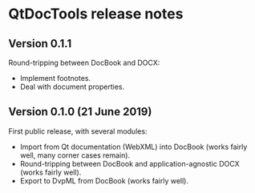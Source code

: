 QtDocTools release notes
========================

Version 0.1.1
-------------

Round-tripping between DocBook and DOCX: 

* Implement footnotes. 
* Deal with document properties. 


Version 0.1.0 (21 June 2019)
----------------------------

First public release, with several modules: 

* Import from Qt documentation (WebXML) into DocBook (works fairly well, many corner cases remain). 
* Round-tripping between DocBook and application-agnostic DOCX (works fairly well). 
* Export to DvpML from DocBook (works fairly well). 